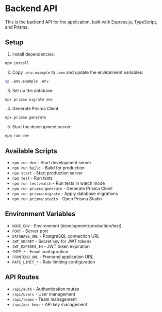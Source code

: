 # Backend API

This is the backend API for the application, built with Express.js, TypeScript, and Prisma.

## Setup

1. Install dependencies:
```bash
npm install
```

2. Copy `.env.example` to `.env` and update the environment variables:
```bash
cp .env.example .env
```

3. Set up the database:
```bash
npx prisma migrate dev
```

4. Generate Prisma Client:
```bash
npx prisma generate
```

5. Start the development server:
```bash
npm run dev
```

## Available Scripts

- `npm run dev` - Start development server
- `npm run build` - Build for production
- `npm start` - Start production server
- `npm test` - Run tests
- `npm run test:watch` - Run tests in watch mode
- `npm run prisma:generate` - Generate Prisma Client
- `npm run prisma:migrate` - Apply database migrations
- `npm run prisma:studio` - Open Prisma Studio

## Environment Variables

- `NODE_ENV` - Environment (development/production/test)
- `PORT` - Server port
- `DATABASE_URL` - PostgreSQL connection URL
- `JWT_SECRET` - Secret key for JWT tokens
- `JWT_EXPIRES_IN` - JWT token expiration
- `SMTP_*` - Email configuration
- `FRONTEND_URL` - Frontend application URL
- `RATE_LIMIT_*` - Rate limiting configuration

## API Routes

- `/api/auth` - Authentication routes
- `/api/users` - User management
- `/api/teams` - Team management
- `/api/api-keys` - API key management 



